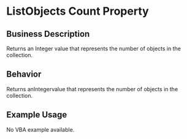 # ListObjects Count Property

## Business Description
Returns an Integer value that represents the number of objects in the collection.

## Behavior
Returns anIntegervalue that represents the number of objects in the collection.

## Example Usage
No VBA example available.